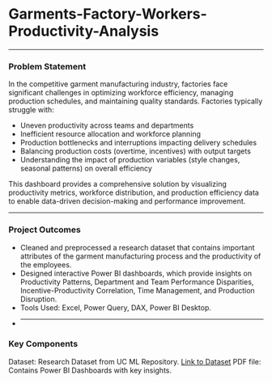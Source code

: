 # Garments-Factory-Workers-Productivity-Analysis
______________________________________________________________________________________________________________________________________________________________________________________________________________________________________
### Problem Statement
In the competitive garment manufacturing industry, factories face significant challenges in optimizing workforce efficiency, managing production schedules, and maintaining quality standards. Factories typically struggle with:

- Uneven productivity across teams and departments
- Inefficient resource allocation and workforce planning
- Production bottlenecks and interruptions impacting delivery schedules
- Balancing production costs (overtime, incentives) with output targets
- Understanding the impact of production variables (style changes, seasonal patterns) on overall efficiency

This dashboard provides a comprehensive solution by visualizing productivity metrics, workforce distribution, and production efficiency data to enable data-driven decision-making and performance improvement.
______________________________________________________________________________________________________________________________________________________________________________________________________________________________________
### Project Outcomes
- Cleaned and preprocessed a research dataset that contains important attributes of the garment manufacturing process and the productivity of the employees.
- Designed interactive Power BI dashboards, which provide insights on Productivity Patterns, Department and Team Performance Disparities, Incentive-Productivity Correlation, Time Management, and Production Disruption.
- Tools Used: Excel, Power Query, DAX, Power BI Desktop.
- ______________________________________________________________________________________________________________________________________________________________________________________________________________________________________
### Key Components
Dataset: Research Dataset from UC ML Repository. [Link to Dataset](https://archive.ics.uci.edu/dataset/597/productivity+prediction+of+garment+employees)
PDF file: Contains Power BI Dashboards with key insights.
